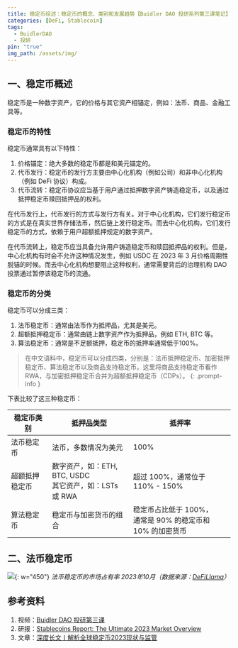```yaml
---
title: 稳定币综述：稳定币的概念、类别和发展趋势【Buidler DAO 投研系列第三课笔记】
categories: [DeFi, Stablecoin]
tags:
  - BuidlerDAO
  - 投研
pin: "true"
img_path: /assets/img/
---
```


## 一、稳定币概述

稳定币是一种数字资产，它的价格与其它资产相锚定，例如：法币、商品、金融工具等。

### 稳定币的特性

稳定币通常具有以下特性：

1. 价格锚定：绝大多数的稳定币都是和美元锚定的。
2. 代币发行：稳定币的发行方主要由中心化机构（例如公司）和非中心化机构（例如 DeFi 协议）构成。
3. 代币流转：稳定币协议应当基于用户通过抵押数字资产铸造稳定币，以及通过抵押稳定币赎回抵押品的权利。

在代币发行上，代币发行的方式与发行方有关。对于中心化机构，它们发行稳定币的方式是在真实世界存储法币，然后链上发行稳定币。而去中心化机构，它们发行稳定币的方式，依赖于用户超额抵押规定的数字资产。

在代币流转上，稳定币应当具备允许用户铸造稳定币和赎回抵押品的权利。但是，中心化机构有时会不允许这种情况发生，例如 USDC 在 2023 年 3 月价格周期性脱锚的时候。而去中心化机构想要阻止这种权利，通常需要背后的治理机构 DAO 投票通过暂停该稳定币的流通。

### 稳定币的分类

稳定币可以分成三类：

1. 法币稳定币：通常由法币作为抵押品，尤其是美元。
2. 超额抵押稳定币：通常由链上数字资产作为抵押品，例如 ETH, BTC 等。
3. 算法稳定币：通常是不足额抵押，稳定币的抵押率通常低于100%。

> 在中文语料中，稳定币可以分成四类，分别是：法币抵押稳定币、加密抵押稳定币、算法稳定币以及商品支持稳定币。这里将商品支持稳定币看作 RWA，与加密抵押稳定币合并为超额抵押稳定币（CDPs）。
{: .prompt-info }

下表比较了这三种稳定币：

| 稳定币类别     | 抵押品类型                                                | 抵押率                                                    |
| -------------- | --------------------------------------------------------- | --------------------------------------------------------- |
| 法币稳定币     | 法币，多数情况为美元                                      | 100%                                                      |
| 超额抵押稳定币 | 数字资产，如：ETH, BTC, USDC<br>其它资产，如：LSTs 或 RWA | 超过 100%，通常位于 110% - 150%                           |
| 算法稳定币     | 稳定币与加密货币的组合                                    | 稳定币占比低于 100%，<br>通常是 90% 的稳定币和 10% 的加密货币 |

## 二、法币稳定币

![](/法币稳定币的市场占有率.png){: w="450"}
_法币稳定币的市场占有率 2023年10月（数据来源：[DeFiLlama](https://defillama.com/stablecoins?backing=FIATSTABLES)）_

## 参考资料

1. 视频：[Buidler DAO 投研第三课](https://drive.google.com/file/d/1T3yASY6B3Lv8LgDgUPR6y2Wiybd8CmTy/view)
2. 研报：[Stablecoins Report: The Ultimate 2023 Market Overview](https://redstone.finance/reports/stablecoins-report.pdf)
3. 文章：[深度长文丨解析全球稳定币2023现状与监管](https://mp.weixin.qq.com/s/fLmfA_OGbduQYZ0zGAqiZA)